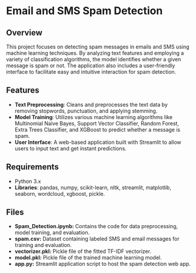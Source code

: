 # Email and SMS Spam Detection

## Overview
This project focuses on detecting spam messages in emails and SMS using machine learning techniques. By analyzing text features and employing a variety of classification algorithms, the model identifies whether a given message is spam or not. The application also includes a user-friendly interface to facilitate easy and intuitive interaction for spam detection.

## Features
- **Text Preprocessing**: Cleans and preprocesses the text data by removing stopwords, punctuation, and applying stemming.
- **Model Training**: Utilizes various machine learning algorithms like Multinomial Naive Bayes, Support Vector Classifier, Random Forest, Extra Trees Classifier, and XGBoost to predict whether a message is spam.
- **User Interface**: A web-based application built with Streamlit to allow users to input text and get instant predictions.

## Requirements
- Python 3.x
- **Libraries**: pandas, numpy, scikit-learn, nltk, streamlit, matplotlib, seaborn, wordcloud, xgboost, pickle.

## Files
- **Spam_Detection.ipynb:** Contains the code for data preprocessing, model training, and evaluation.
- **spam.csv:** Dataset containing labeled SMS and email messages for training and evaluation.
- **vectorizer.pkl:** Pickle file of the fitted TF-IDF vectorizer.
- **model.pkl:** Pickle file of the trained machine learning model.
- **app.py:** Streamlit application script to host the spam detection web app.

